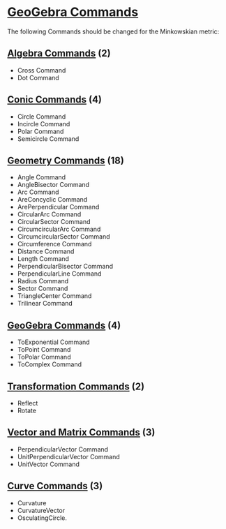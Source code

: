 # [GeoGebra Commands](https://wiki.geogebra.org/en/Commands)

The following Commands should be changed for the Minkowskian metric:

## [Algebra Commands](https://wiki.geogebra.org/en/Algebra_Commands) (2)
* Cross Command
* Dot Command

## [Conic Commands](https://wiki.geogebra.org/en/Conic_Commands) (4)
* Circle Command
* Incircle Command
* Polar Command
* Semicircle Command

## [Geometry Commands](https://wiki.geogebra.org/en/Geometry_Commands) (18)
* Angle Command
* AngleBisector Command
* Arc Command
* AreConcyclic Command
* ArePerpendicular Command
* CircularArc Command
* CircularSector Command
* CircumcircularArc Command
* CircumcircularSector Command
* Circumference Command
* Distance Command
* Length Command
* PerpendicularBisector Command
* PerpendicularLine Command
* Radius Command
* Sector Command
* TriangleCenter Command
* Trilinear Command

## [GeoGebra Commands](https://wiki.geogebra.org/en/GeoGebra_Commands) (4)
* ToExponential Command
* ToPoint Command
* ToPolar Command
* ToComplex Command

## [Transformation Commands](https://wiki.geogebra.org/en/Transformation_Commands) (2)
* Reflect
* Rotate

## [Vector and Matrix Commands](https://wiki.geogebra.org/en/Vector_and_Matrix_Commands) (3)
* PerpendicularVector Command
* UnitPerpendicularVector Command
* UnitVector Command

## [Curve Commands](https://wiki.geogebra.org/en/Curves) (3)
* Curvature
* CurvatureVector
* OsculatingCircle. 



